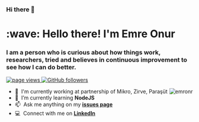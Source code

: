 ### Hi there 👋
<h1 align="left" id="emronr-title">:wave: Hello there! I'm Emre Onur</h1>
<h3 align="left">I am a person who is curious about how things work, researchers, tried and believes in continuous improvement to see how I can do better.</h3>

<p align="left">
  <a href="https://github.com/emronr/emronr">
    <img src="https://komarev.com/ghpvc/?username=emronr" alt="page views" />
  </a>
  <a href="https://github.com/emronr?tab=followers">
    <img alt="GitHub followers" src="https://img.shields.io/github/followers/emronr?color=green&logo=github">
  </a>
</p>

<a href="#emronr-title">
  <img src="https://github-readme-stats.vercel.app/api?username=emronr&show_icons=true&count_private=true&include_all_commits=true" alt="emronr" align="right" />
</a>

- :office: &nbsp;I'm currently working at partnership of Mikro, Zirve, Paraşüt
- :seedling: &nbsp;I’m currently learning **NodeJS**
- :mailbox: &nbsp;Ask me anything on my **[issues page]**
- :computer: &nbsp;Connect with me on **[LinkedIn]**

<br>

[issues page]: https://github.com/emronr/emronr/issues "emronr/issues"
[linkedin]: https://www.linkedin.com/in/emre-onur/ "Emre Onur LinkedIn"
<!--
**emronr/emronr** is a ✨ _special_ ✨ repository because its `README.md` (this file) appears on your GitHub profile.

Here are some ideas to get you started:

- 🔭 I’m currently working on ...
- 🌱 I’m currently learning ...
- 👯 I’m looking to collaborate on ...
- 🤔 I’m looking for help with ...
- 💬 Ask me about ...
- 📫 How to reach me: ...
- 😄 Pronouns: ...
- ⚡ Fun fact: ...
-->
